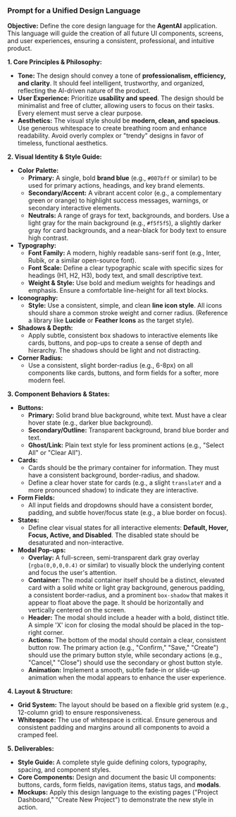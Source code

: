 ### Prompt for a Unified Design Language

**Objective:** Define the core design language for the **AgentAI** application. This language will guide the creation of all future UI components, screens, and user experiences, ensuring a consistent, professional, and intuitive product.

**1. Core Principles & Philosophy:**

* **Tone:** The design should convey a tone of **professionalism, efficiency, and clarity**. It should feel intelligent, trustworthy, and organized, reflecting the AI-driven nature of the product.
* **User Experience:** Prioritize **usability and speed**. The design should be minimalist and free of clutter, allowing users to focus on their tasks. Every element must serve a clear purpose.
* **Aesthetics:** The visual style should be **modern, clean, and spacious**. Use generous whitespace to create breathing room and enhance readability. Avoid overly complex or "trendy" designs in favor of timeless, functional aesthetics.

**2. Visual Identity & Style Guide:**

* **Color Palette:**
    * **Primary:** A single, bold **brand blue** (e.g., `#007bff` or similar) to be used for primary actions, headings, and key brand elements.
    * **Secondary/Accent:** A vibrant accent color (e.g., a complementary green or orange) to highlight success messages, warnings, or secondary interactive elements.
    * **Neutrals:** A range of grays for text, backgrounds, and borders. Use a light gray for the main background (e.g., `#f5f5f5`), a slightly darker gray for card backgrounds, and a near-black for body text to ensure high contrast.
* **Typography:**
    * **Font Family:** A modern, highly readable sans-serif font (e.g., Inter, Rubik, or a similar open-source font).
    * **Font Scale:** Define a clear typographic scale with specific sizes for headings (H1, H2, H3), body text, and small descriptive text.
    * **Weight & Style:** Use bold and medium weights for headings and emphasis. Ensure a comfortable line-height for all text blocks.
* **Iconography:**
    * **Style:** Use a consistent, simple, and clean **line icon style**. All icons should share a common stroke weight and corner radius. (Reference a library like **Lucide** or **Feather Icons** as the target style).
* **Shadows & Depth:**
    * Apply subtle, consistent box shadows to interactive elements like cards, buttons, and pop-ups to create a sense of depth and hierarchy. The shadows should be light and not distracting.
* **Corner Radius:**
    * Use a consistent, slight border-radius (e.g., 6-8px) on all components like cards, buttons, and form fields for a softer, more modern feel.

**3. Component Behaviors & States:**

* **Buttons:**
    * **Primary:** Solid brand blue background, white text. Must have a clear hover state (e.g., darker blue background).
    * **Secondary/Outline:** Transparent background, brand blue border and text.
    * **Ghost/Link:** Plain text style for less prominent actions (e.g., "Select All" or "Clear All").
* **Cards:**
    * Cards should be the primary container for information. They must have a consistent background, border-radius, and shadow.
    * Define a clear hover state for cards (e.g., a slight `translateY` and a more pronounced shadow) to indicate they are interactive.
* **Form Fields:**
    * All input fields and dropdowns should have a consistent border, padding, and subtle hover/focus state (e.g., a blue border on focus).
* **States:**
    * Define clear visual states for all interactive elements: **Default, Hover, Focus, Active, and Disabled**. The disabled state should be desaturated and non-interactive.
* **Modal Pop-ups:**
    * **Overlay:** A full-screen, semi-transparent dark gray overlay (`rgba(0,0,0,0.4)` or similar) to visually block the underlying content and focus the user's attention.
    * **Container:** The modal container itself should be a distinct, elevated card with a solid white or light gray background, generous padding, a consistent border-radius, and a prominent `box-shadow` that makes it appear to float above the page. It should be horizontally and vertically centered on the screen.
    * **Header:** The modal should include a header with a bold, distinct title. A simple 'X' icon for closing the modal should be placed in the top-right corner.
    * **Actions:** The bottom of the modal should contain a clear, consistent button row. The primary action (e.g., "Confirm," "Save," "Create") should use the primary button style, while secondary actions (e.g., "Cancel," "Close") should use the secondary or ghost button style.
    * **Animation:** Implement a smooth, subtle fade-in or slide-up animation when the modal appears to enhance the user experience.

**4. Layout & Structure:**

* **Grid System:** The layout should be based on a flexible grid system (e.g., 12-column grid) to ensure responsiveness.
* **Whitespace:** The use of whitespace is critical. Ensure generous and consistent padding and margins around all components to avoid a cramped feel.

**5. Deliverables:**

* **Style Guide:** A complete style guide defining colors, typography, spacing, and component styles.
* **Core Components:** Design and document the basic UI components: buttons, cards, form fields, navigation items, status tags, and **modals**.
* **Mockups:** Apply this design language to the existing pages ("Project Dashboard," "Create New Project") to demonstrate the new style in action.